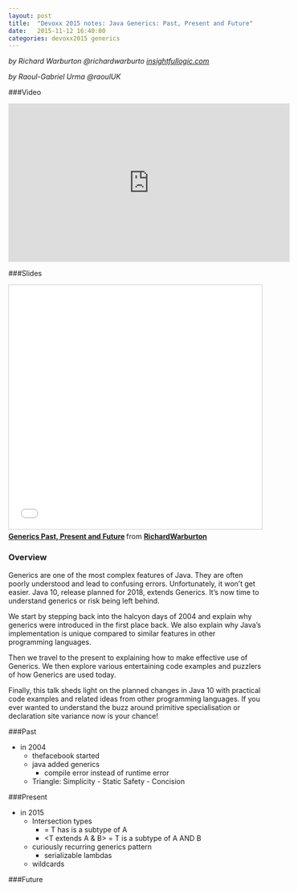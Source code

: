 ```yaml
---
layout: post
title:  "Devoxx 2015 notes: Java Generics: Past, Present and Future"
date:   2015-11-12 16:40:00
categories: devoxx2015 generics
---
```


*by Richard Warburton 
    @richardwarburto
    [insightfullogic.com](http://insightfullogic.com)*
    
*by Raoul-Gabriel Urma
    @raoulUK*

###Video
<iframe width="560" height="315" src="https://www.youtube.com/embed/LEAoMMEIUXk" frameborder="0" allowfullscreen></iframe>

###Slides
<iframe src="//de.slideshare.net/slideshow/embed_code/key/RcvhM1q2cMXZL" width="595" height="485" frameborder="0" marginwidth="0" marginheight="0" scrolling="no" style="border:1px solid #CCC; border-width:1px; margin-bottom:5px; max-width: 100%;" allowfullscreen> </iframe> <div style="margin-bottom:5px"> <strong> <a href="//de.slideshare.net/RichardWarburton/generics-past-present-and-future" title="Generics Past, Present and Future" target="_blank">Generics Past, Present and Future</a> </strong> from <strong><a href="//de.slideshare.net/RichardWarburton" target="_blank">RichardWarburton</a></strong> </div>

### Overview
Generics are one of the most complex features of Java. They are often poorly understood and lead to confusing errors. Unfortunately, it won’t get easier. Java 10, release planned for 2018, extends Generics. It’s now time to understand generics or risk being left behind.

We start by stepping back into the halcyon days of 2004 and explain why generics were introduced in the first place back. We also explain why Java’s implementation is unique compared to similar features in other programming languages.

Then we travel to the present to explaining how to make effective use of Generics. We then explore various entertaining code examples and puzzlers of how Generics are used today.

Finally, this talk sheds light on the planned changes in Java 10 with practical code examples and related ideas from other programming languages. If you ever wanted to understand the buzz around primitive specialisation or declaration site variance now is your chance!

###Past
- in 2004
    - thefacebook started
    - java added generics
        - compile error instead of runtime error
    - Triangle: Simplicity - Static Safety - Concision

###Present
- in 2015
    - Intersection types
        - <T extends A> = T has is a subtype of A
        - <T extends A & B> = T is a subtype of A AND B
    - curiously recurring generics pattern
        - serializable lambdas
    - wildcards

###Future
